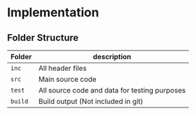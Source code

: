 # Implementation

## Folder Structure
Folder        | description
--------------| ----------------------------------------------
`inc`         | All header files
`src`         | Main source code 
`test`        | All source code and data for testing purposes
`build`       | Build output (Not included in git)
